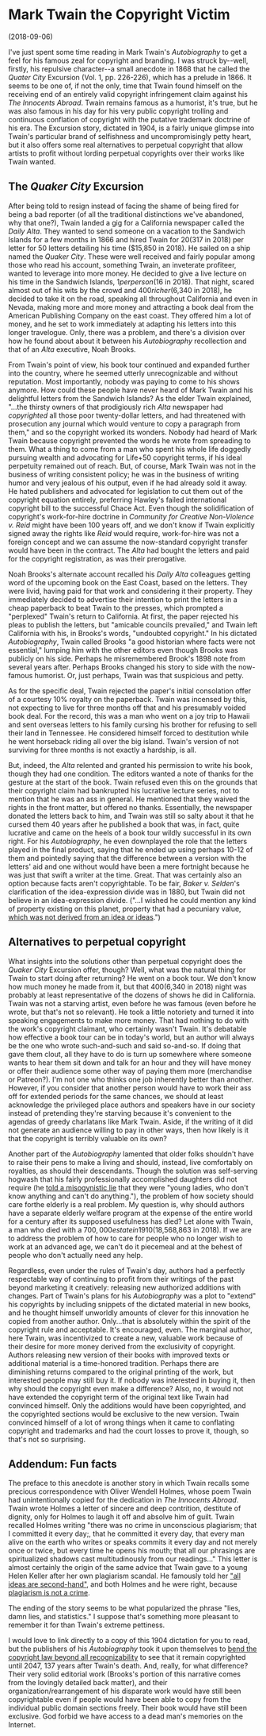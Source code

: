 # Mark Twain the Copyright Victim
(2018-09-06)

I've just spent some time reading in Mark Twain's *Autobiography* to get a feel
for his famous zeal for copyright and branding. I was struck by--well,
firstly, his repulsive character--a small anecdote in 1868 that he called the
*Quater City* Excursion (Vol. 1, pp. 226-226), which has a prelude in 1866. It
seems to be one of, if not the only, time that Twain found himself on the
receiving end of an entirely valid copyright infringement claim against his *The
Innocents Abroad*. Twain remains famous as a humorist, it's true, but he was
also famous in his day for his very public copyright trolling and continuous
conflation of copyright with the putative trademark doctrine of his era. The
Excursion story, dictated in 1904, is a fairly unique glimpse into Twain's
particular brand of selfishness and uncompromisingly petty heart, but it also
offers some real alternatives to perpetual copyright that allow artists to
profit without lording perpetual copyrights over their works like Twain wanted.

## The *Quaker City* Excursion
After being told to resign instead of facing the shame of being fired for being
a bad reporter (of all the traditional distinctions we've abandoned, why that
one?), Twain landed a gig for a California newspaper called the *Daily Alta*.
They wanted to send someone on a vacation to the Sandwich Islands for a few
months in 1866 and hired Twain for $20 ($317 in 2018) per letter for 50 letters
detailing his time ($15,850 in 2018). He sailed on a ship named the *Quaker
City*. These were well received and fairly popular among those who read his
account, something Twain, an inveterate profiteer, wanted to leverage into more
money. He decided to give a live lecture on his time in the Sandwich Islands,
$1 per person ($16 in 2018). That night, scared almost out of his wits by the
crowd and $400 richer ($6,340 in 2018), he decided to take it on the road,
speaking all throughout California and even in Nevada, making more and more
money and attracting a book deal from the American Publishing Company on the
east coast. They offered him a lot of money, and he set to work immediately at
adapting his letters into this longer travelogue. Only, there was a problem,
and there's a division over how he found about about it between his
*Autobiography* recollection and that of an *Alta* executive, Noah Brooks.

From Twain's point of view, his book tour continued and expanded further into
the country, where he seemed utterly unrecognizable and without reputation. Most
importantly, nobody was paying to come to his shows anymore. How could these
people have never heard of Mark Twain and his delightful letters from the
Sandwich Islands? As the elder Twain explained, "...the thirsty owners of that
prodigiously rich *Alta* newspaper had *copyrighted* all those poor
twenty-dollar letters, and had threatened with prosecution any journal which
would venture to copy a paragraph from them," and so the copyright worked its
wonders. Nobody had heard of Mark Twain because copyright prevented the words he
wrote from spreading to them. What a thing to come from a man who spent his
whole life doggedly pursuing wealth and advocating for Life+50 copyright terms,
if his ideal perpetuity remained out of reach. But, of course, Mark Twain was
not in the business of writing consistent policy; he was in the business of
writing humor and very jealous of his output, even if he had already sold it
away. He hated publishers and advocated for legislation to cut them out of the
copyright equation entirely, preferring Hawley's failed international copyright
bill to the successful Chace Act. Even though the solidification of copyright's
work-for-hire doctrine in *Community for Creative Non-Violence v. Reid* might
have been 100 years off, and we don't know if Twain explicitly signed away the
rights like *Reid* would require, work-for-hire was not a foreign concept and we
can assume the now-standard copyright transfer would have been in the contract.
The *Alta* had bought the letters and paid for the copyright registration, as
was their prerogative.

Noah Brooks's alternate account recalled his *Daily Alta* colleagues getting
word of the upcoming book on the East Coast, based on the letters. They were
livid, having paid for that work and considering it their property. They
immediately decided to advertise their intention to print the letters in a cheap
paperback to beat Twain to the presses, which prompted a "perplexed" Twain's
return to California. At first, the paper rejected his pleas to publish the
letters, but "amicable councils prevailed," and Twain left California with his,
in Brooks's words, "undoubted copyright." In his dictated *Autobiography*, Twain
called Brooks "a good historian where facts were not essential," lumping him
with the other editors even though Brooks was publicly on his side. Perhaps he
misremembered Brook's 1898 note from several years after. Perhaps Brooks changed
his story to side with the now-famous humorist. Or, just perhaps, Twain was that
suspicious and petty.

As for the specific deal, Twain rejected the paper's initial consolation offer
of a courtesy 10% royalty on the paperback. Twain was incensed by
this, not expecting to live for three months off that and his presumably voided
book deal. For the record, this was a man who went on a joy trip to Hawaii and
sent overseas letters to his family cursing his brother for refusing to sell
their land in Tennessee. He considered himself forced to destitution while he
went horseback riding all over the big island. Twain's version of not surviving
for three months is not exactly a hardship, is all.

But, indeed, the *Alta* relented and granted his permission to write his book,
though they had one condition. The editors wanted a note of thanks for the
gesture at the start of the book. Twain refused even this on the grounds that
their copyright claim had bankrupted his lucrative lecture series, not to
mention that he was an ass in general. He mentioned that they waived the rights
in the front matter, but offered no thanks. Essentially, the newspaper donated
the letters back to him, and Twain was still so salty about it that he cursed
them 40 years after he published a book that was, in fact, quite lucrative
and came on the heels of a book tour wildly successful in its own right. For his
*Autobiography*, he even downplayed the role that the letters played in the
final product, saying that he ended up using perhaps 10-12 of them and pointedly
saying that the difference between a version with the letters' aid and one
without would have been a mere fortnight because he was just that swift a writer
at the time. Great. That was certainly also an option because facts aren't
copyrightable. To be fair, *Baker v. Selden*'s clarification of the
idea-expression divide was in 1880, but Twain did not believe in an 
idea-expression divide. ("...I wished he could mention any kind of property
existing on this planet, property that had a pecuniary value, [which was not 
derived from an idea or ideas](http://www.thepublicdomain.org/2014/07/19/mark-twain-on-the-need-for-perpetual-copyright/).")

## Alternatives to perpetual copyright
What insights into the solutions other than perpetual copyright does the *Quaker
City* Excursion offer, though? Well, what was the natural thing for Twain to
start doing after returning? He went on a book tour. We don't know how much
money he made from it, but that $400 ($6,340 in 2018) night was probably at
least representative of the dozens of shows he did in California. Twain was not
a starving artist, even before he was famous (even before he wrote, but that's
not so relevant). He took a little notoriety and turned it into speaking
engagements to make more money. That had nothing to do with the work's copyright
claimant, who certainly wasn't Twain. It's debatable how effective a book tour
can be in today's world, but an author will always be the one who wrote
such-and-such and said so-and-so. If doing that gave them clout, all they have
to do is turn up somewhere where someone wants to hear them sit down and talk
for an hour and they will have money or offer their audience some other way of
paying them more (merchandise or Patreon?). I'm not one who thinks one job
inherently better than another. However, if you consider that another person
would have to work their ass off for extended periods for the same chances,
we should at least acknowledge the privileged place authors and speakers
have in our society instead of pretending they're starving because it's
convenient to the agendas of greedy charlatans like Mark Twain. Aside, if
the writing of it did not generate an audience willing to pay in other ways,
then how likely is it that the copyright is terribly valuable on its own?

Another part of the *Autobiography* lamented that older folks shouldn't have to
raise their pens to make a living and should, instead, live comfortably on
royalties, as should their descendants. Though the solution was self-serving
hogwash that his fairly professionally accomplished daughters did not require
(he [told a misogynistic
lie](https://www.uspto.gov/learning-and-resources/newsletter/inventors-eye/mark-twains-copyright-fight)
that they were "young ladies, who don't know anything and can't do anything."),
the problem of how society should care forthe elderly is a real problem. My 
question is, why should authors have a separate elderly welfare program at the
expense of the entire world for a century after its supposed usefulness has died?
Let alone with Twain, a man who died with a $700,000 estate in 1910 ($18,568,863
in 2018). If we are to address the problem of how to care for people who no longer
wish to work at an advanced age, we can't do it piecemeal and at the behest of 
people who don't actually need any help.

Regardless, even under the rules of Twain's day, authors had a perfectly
respectable way of continuing to profit from their writings of the past beyond
marketing it creatively: releasing new authorized additions with changes. Part
of Twain's plans for his *Autobiography* was a plot to "extend" his copyrights
by including snippets of the dictated material in new books, and he thought
himself unworldly amounts of clever for this innovation he copied from another
author. Only...that is absolutely within the spirit of the copyright rule and
acceptable. It's encouraged, even. The marginal author, here Twain, was
incentivized to create a new, valuable work because of their desire for more
money derived from the exclusivity of copyright. Authors releasing new version
of their books with improved texts or additional material is a time-honored
tradition. Perhaps there are diminishing returns compared to the original
printing of the work, but interested people may still buy it. If nobody was
interested in buying it, then why should the copyright even make a difference?
Also, no, it would not have extended the copyright term of the original text
like Twain had convinced himself. Only the additions would have been
copyrighted, and the copyrighted sections would be exclusive to the new version.
Twain convinced himself of a lot of wrong things when it came to conflating
copyright and trademarks and had the court losses to prove it, though, so that's
not so surprising.

## Addendum: Fun facts
The preface to this anecdote is another story in which Twain recalls some
precious correspondence with Oliver Wendell Holmes, whose poem Twain had
unintentionally copied for the dedication in *The Innocents Abroad*. Twain wrote
Holmes a letter of sincere and deep contrition, destitute of dignity, only for
Holmes to laugh it off and absolve him of guilt. Twain recalled Holmes writing
"there was no crime in unconscious plagiarism; that I committed it every day;,
that he committed it every day, that every man alive on the earth who writes or
speaks commits it every day and not merely once or twice, but every time he
opens his mouth; that all our phrasings are spiritualized shadows cast
multitudinously from our readings..." This letter is almost certainly the origin
of the same advice that Twain gave to a young Helen Keller after her own
plagiarism scandal. He famously told her ["all ideas are
second-hand"](https://www.brainpickings.org/2012/05/10/mark-twain-helen-keller-plagiarism-originality/),
and both Holmes and he were right, because [plagiarism is not
a crime](https://papers.ssrn.com/sol3/papers.cfm?abstract_id=2752139). 

The ending of the story seems to be what popularized the phrase "lies,
damn lies, and statistics." I suppose that's something more pleasant to remember
it for than Twain's extreme pettiness.

I would love to link directly to a copy of this 1904 dictation for you to read,
but the publishers of his *Autobiography* took it upon themselves to [bend the
copyright law beyond all
recognizability](http://www.bollier.org/mark-twains-final-copyright-crusade) to
see that it remain copyrighted until 2047, 137 years after Twain's death. And,
really, for what difference? Their very solid editorial work (Brooks's portion
of this narrative comes from the lovingly detailed back matter), and their
organization/rearrangement of his disparate work would have still been
copyrightable even if people would have been able to copy from the individual
public domain sections freely. Their book would have still been exclusive. God
forbid we have access to a dead man's memories on the Internet.
